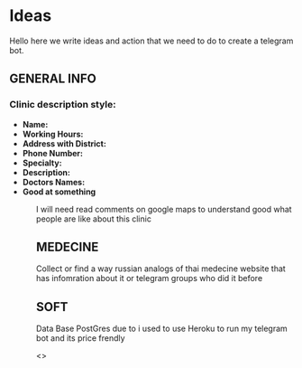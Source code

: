 <h1>Ideas</h1>

<p>Hello here we write ideas and action that we need to do to create a telegram bot.</p>
<h2>GENERAL INFO</h2>
<h3>Clinic description style:</h3> 

<ul>
    <li><b>Name:</b> </li>
    <li><b>Working Hours:</b> </li>
    <li><b>Address with District:</b> </li>
    <li><b>Phone Number:</b> </li>
    <li><b>Specialty:</b> </li>
    <li><b>Description:</b> </li>
    <li><b>Doctors Names:</b></li>
    <li><b>Good at something</b></li>
<ul>
<p>I will need read comments on google maps to understand good what people are like about this clinic</p>
    <h2>MEDECINE</h2>
<p>Collect or find a way russian analogs of thai medecine website that has infomration about it or telegram groups who did it before</p>

<h2>SOFT</h2>
<p>Data Base PostGres due to i used to use Heroku to run my telegram bot and its price frendly</p>
<>
          

